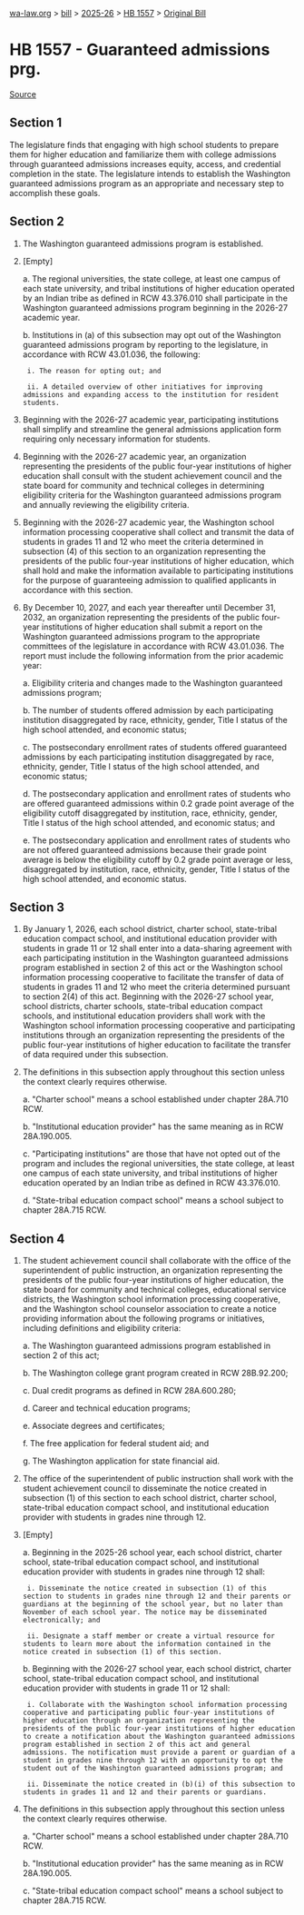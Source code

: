 [wa-law.org](/) > [bill](/bill/) > [2025-26](/bill/2025-26/) > [HB 1557](/bill/2025-26/hb/1557/) > [Original Bill](/bill/2025-26/hb/1557/1/)

# HB 1557 - Guaranteed admissions prg.

[Source](http://lawfilesext.leg.wa.gov/biennium/2025-26/Pdf/Bills/House%20Bills/1557.pdf)

## Section 1
The legislature finds that engaging with high school students to prepare them for higher education and familiarize them with college admissions through guaranteed admissions increases equity, access, and credential completion in the state. The legislature intends to establish the Washington guaranteed admissions program as an appropriate and necessary step to accomplish these goals.

## Section 2
1. The Washington guaranteed admissions program is established.

2. [Empty]

    a. The regional universities, the state college, at least one campus of each state university, and tribal institutions of higher education operated by an Indian tribe as defined in RCW 43.376.010 shall participate in the Washington guaranteed admissions program beginning in the 2026-27 academic year.

    b. Institutions in (a) of this subsection may opt out of the Washington guaranteed admissions program by reporting to the legislature, in accordance with RCW 43.01.036, the following:

        i. The reason for opting out; and

        ii. A detailed overview of other initiatives for improving admissions and expanding access to the institution for resident students.

3. Beginning with the 2026-27 academic year, participating institutions shall simplify and streamline the general admissions application form requiring only necessary information for students.

4. Beginning with the 2026-27 academic year, an organization representing the presidents of the public four-year institutions of higher education shall consult with the student achievement council and the state board for community and technical colleges in determining eligibility criteria for the Washington guaranteed admissions program and annually reviewing the eligibility criteria.

5. Beginning with the 2026-27 academic year, the Washington school information processing cooperative shall collect and transmit the data of students in grades 11 and 12 who meet the criteria determined in subsection (4) of this section to an organization representing the presidents of the public four-year institutions of higher education, which shall hold and make the information available to participating institutions for the purpose of guaranteeing admission to qualified applicants in accordance with this section.

6. By December 10, 2027, and each year thereafter until December 31, 2032, an organization representing the presidents of the public four-year institutions of higher education shall submit a report on the Washington guaranteed admissions program to the appropriate committees of the legislature in accordance with RCW 43.01.036. The report must include the following information from the prior academic year:

    a. Eligibility criteria and changes made to the Washington guaranteed admissions program;

    b. The number of students offered admission by each participating institution disaggregated by race, ethnicity, gender, Title I status of the high school attended, and economic status;

    c. The postsecondary enrollment rates of students offered guaranteed admissions by each participating institution disaggregated by race, ethnicity, gender, Title I status of the high school attended, and economic status;

    d. The postsecondary application and enrollment rates of students who are offered guaranteed admissions within 0.2 grade point average of the eligibility cutoff disaggregated by institution, race, ethnicity, gender, Title I status of the high school attended, and economic status; and

    e. The postsecondary application and enrollment rates of students who are not offered guaranteed admissions because their grade point average is below the eligibility cutoff by 0.2 grade point average or less, disaggregated by institution, race, ethnicity, gender, Title I status of the high school attended, and economic status.

## Section 3
1. By January 1, 2026, each school district, charter school, state-tribal education compact school, and institutional education provider with students in grade 11 or 12 shall enter into a data-sharing agreement with each participating institution in the Washington guaranteed admissions program established in section 2 of this act or the Washington school information processing cooperative to facilitate the transfer of data of students in grades 11 and 12 who meet the criteria determined pursuant to section 2(4) of this act. Beginning with the 2026-27 school year, school districts, charter schools, state-tribal education compact schools, and institutional education providers shall work with the Washington school information processing cooperative and participating institutions through an organization representing the presidents of the public four-year institutions of higher education to facilitate the transfer of data required under this subsection.

2. The definitions in this subsection apply throughout this section unless the context clearly requires otherwise.

    a. "Charter school" means a school established under chapter 28A.710 RCW.

    b. "Institutional education provider" has the same meaning as in RCW 28A.190.005.

    c. "Participating institutions" are those that have not opted out of the program and includes the regional universities, the state college, at least one campus of each state university, and tribal institutions of higher education operated by an Indian tribe as defined in RCW 43.376.010.

    d. "State-tribal education compact school" means a school subject to chapter 28A.715 RCW.

## Section 4
1. The student achievement council shall collaborate with the office of the superintendent of public instruction, an organization representing the presidents of the public four-year institutions of higher education, the state board for community and technical colleges, educational service districts, the Washington school information processing cooperative, and the Washington school counselor association to create a notice providing information about the following programs or initiatives, including definitions and eligibility criteria:

    a. The Washington guaranteed admissions program established in section 2 of this act;

    b. The Washington college grant program created in RCW 28B.92.200;

    c. Dual credit programs as defined in RCW 28A.600.280;

    d. Career and technical education programs;

    e. Associate degrees and certificates;

    f. The free application for federal student aid; and

    g. The Washington application for state financial aid.

2. The office of the superintendent of public instruction shall work with the student achievement council to disseminate the notice created in subsection (1) of this section to each school district, charter school, state-tribal education compact school, and institutional education provider with students in grades nine through 12.

3. [Empty]

    a. Beginning in the 2025-26 school year, each school district, charter school, state-tribal education compact school, and institutional education provider with students in grades nine through 12 shall:

        i. Disseminate the notice created in subsection (1) of this section to students in grades nine through 12 and their parents or guardians at the beginning of the school year, but no later than November of each school year. The notice may be disseminated electronically; and

        ii. Designate a staff member or create a virtual resource for students to learn more about the information contained in the notice created in subsection (1) of this section.

    b. Beginning with the 2026-27 school year, each school district, charter school, state-tribal education compact school, and institutional education provider with students in grade 11 or 12 shall:

        i. Collaborate with the Washington school information processing cooperative and participating public four-year institutions of higher education through an organization representing the presidents of the public four-year institutions of higher education to create a notification about the Washington guaranteed admissions program established in section 2 of this act and general admissions. The notification must provide a parent or guardian of a student in grades nine through 12 with an opportunity to opt the student out of the Washington guaranteed admissions program; and

        ii. Disseminate the notice created in (b)(i) of this subsection to students in grades 11 and 12 and their parents or guardians.

4. The definitions in this subsection apply throughout this section unless the context clearly requires otherwise.

    a. "Charter school" means a school established under chapter 28A.710 RCW.

    b. "Institutional education provider" has the same meaning as in RCW 28A.190.005.

    c. "State-tribal education compact school" means a school subject to chapter 28A.715 RCW.
